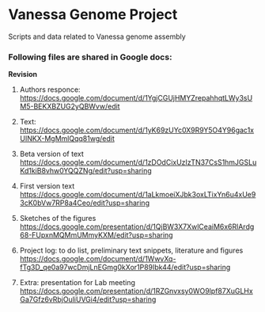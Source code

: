 # Vanessa Genome Project
Scripts and data related to Vanessa genome assembly

### Following files are shared in Google docs:

**Revision**
  1. Authors responce: https://docs.google.com/document/d/1YgjCGUjHMYZrepahhqtLWy3sUM5-BEKXBZUG2yQBWvw/edit
  2. Text: https://docs.google.com/document/d/1yK69zUYc0X9R9Y5O4Y96gac1xUINKX-MgMmlQqq81wg/edit
  
  
  
  
  
  
  
  
  
  1. Beta version of text
https://docs.google.com/document/d/1zDOdCixUzIzTN37CsS1hmJGSLuKd1kiB8vhw0YQQZNg/edit?usp=sharing
  2. First version text
  https://docs.google.com/document/d/1aLkmoeiXJbk3oxLTixYn6u4xUe93cK0bVw7RP8a4Ceo/edit?usp=sharing
  3. Sketches of the figures \
https://docs.google.com/presentation/d/1QjBW3X7XwlCeaiM6x6RlArdg68-FUpxnMQMmUMmyKXM/edit?usp=sharing
  3. Project log: to do list, preliminary text snippets, literature and figures \
  https://docs.google.com/document/d/1WwvXq-fTg3D_qe0a97wcDmjLnEGmg0kXor1P89Ibk44/edit?usp=sharing
  4. Extra: presentation for Lab meeting
  https://docs.google.com/presentation/d/1RZGnvxsy0WO9lpf87XuGLHxGa7Gfz6vRbjOuliUVGi4/edit?usp=sharing
